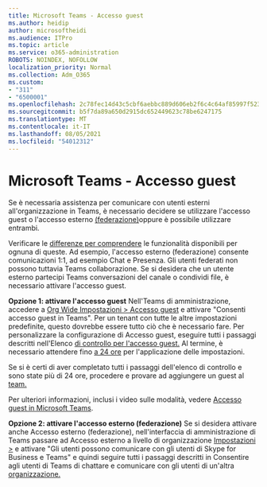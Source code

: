 ```yaml
---
title: Microsoft Teams - Accesso guest
ms.author: heidip
author: microsoftheidi
ms.audience: ITPro
ms.topic: article
ms.service: o365-administration
ROBOTS: NOINDEX, NOFOLLOW
localization_priority: Normal
ms.collection: Adm_O365
ms.custom:
- "311"
- "6500001"
ms.openlocfilehash: 2c78fec14d43c5cbf6aebbc889d606eb2f6c4c64af85997f523d06872c911a0a
ms.sourcegitcommit: b5f7da89a650d2915dc652449623c78be6247175
ms.translationtype: MT
ms.contentlocale: it-IT
ms.lasthandoff: 08/05/2021
ms.locfileid: "54012312"
---
```

# <a name="microsoft-teams---guest-access"></a>Microsoft Teams - Accesso guest

Se è necessaria assistenza per comunicare con utenti esterni all'organizzazione in Teams, è necessario decidere se utilizzare l'accesso guest o l'accesso esterno [(federazione)](https://docs.microsoft.com/microsoftteams/manage-external-access#external-access-vs-guest-access)oppure è possibile utilizzare entrambi.

Verificare le [differenze per comprendere](https://docs.microsoft.com/microsoftteams/manage-external-access#external-access-vs-guest-access) le funzionalità disponibili per ognuna di queste.  Ad esempio, l'accesso esterno (federazione) consente comunicazioni 1:1, ad esempio Chat e Presenza.  Gli utenti federati non possono tuttavia Teams collaborazione.  Se si desidera che un utente esterno partecipi Teams conversazioni del canale o condividi file, è necessario attivare l'accesso guest.

**Opzione 1: attivare l'accesso guest** Nell'Teams di amministrazione, accedere a [Org Wide Impostazioni > Accesso guest](https://admin.teams.microsoft.com/company-wide-settings/guest-configuration) e attivare "Consenti accesso guest in Teams".  Per un tenant con tutte le altre impostazioni predefinite, questo dovrebbe essere tutto ciò che è necessario fare.  Per personalizzare la configurazione di Accesso guest, eseguire tutti i passaggi descritti nell'Elenco [di controllo per l'accesso guest.](https://docs.microsoft.com/microsoftteams/guest-access-checklist) Al termine, è necessario attendere fino [a 24 ore](https://docs.microsoft.com/microsoftteams/manage-guests#guest-access-latencies) per l'applicazione delle impostazioni.

Se si è certi di aver completato tutti i passaggi dell'elenco di controllo e sono state più di 24 ore, procedere e provare ad aggiungere un guest al [team.](https://support.office.com/article/add-guests-to-a-team-in-teams-fccb4fa6-f864-4508-bdde-256e7384a14f#ID0EAABAAA=Desktop)

Per ulteriori informazioni, inclusi i video sulle modalità, vedere [Accesso guest in Microsoft Teams](https://docs.microsoft.com/microsoftteams/guest-access).

**Opzione 2: attivare l'accesso esterno (federazione)** Se si desidera attivare anche Accesso esterno (federazione), nell'interfaccia di amministrazione di Teams passare ad Accesso esterno a livello di organizzazione [Impostazioni >](https://admin.teams.microsoft.com/company-wide-settings/external-communications) e attivare "Gli utenti possono comunicare con gli utenti di Skype for Business e Teams" e quindi seguire tutti i passaggi descritti in Consentire agli utenti di Teams di chattare e comunicare con gli utenti di un'altra [organizzazione.](https://docs.microsoft.com/microsoftteams/manage-external-access#let-your-teams-users-chat-and-communicate-with-users-in-another-organization)
